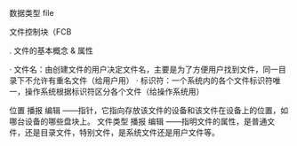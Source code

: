数据类型 file

文件控制块（FCB

. 文件的基本概念 & 属性

·  文件名：由创建文件的用户决定文件名，主要是为了方便用户找到文件，同一目录下不允许有重名文件（给用户用）
·  标识符：一个系统内的各个文件标识符唯一，操作系统根据标识符区分各个文件（给操作系统用）


位置
播报
编辑
——指针，它指向存放该文件的设备和该文件在设备上的位置，如哪台设备的哪些盘块上。
文件类型
播报
编辑
——指明文件的属性，是普通文件，还是目录文件，特别文件，是系统文件还是用户文件等。

